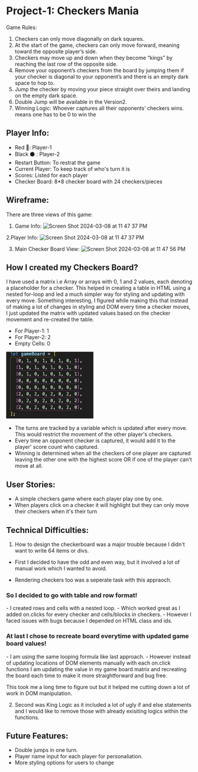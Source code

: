 <h1>Project-1: Checkers Mania </h1>

Game Rules:

1. Checkers can only move diagonally on dark squares.
2. At the start of the game, checkers can only move forward, meaning toward the opposite player’s side.
3. Checkers may move up and down when they become “kings” by reaching the last row of the opposite side.
4. Remove your opponent’s checkers from the board by jumping them if your checker is diagonal to your opponent’s and there is an empty dark space to hop to.
5. Jump the checker by moving your piece straight over theirs and landing on the empty dark space.
6. Double Jump will be available in the Version2.
7. Winning Logic: Whoever captures all their opponents’ checkers wins.
   means one has to be 0 to win the

<h2>Player Info:</h2>

- Red 🔴: Player-1
- Black ⚫ : Player-2
- Restart Button: To restrat the game
- Current Player: To keep track of who's turn it is
- Scores: Listed for each player
- Checker Board: 8\*8 checker board with 24 checkers/pieces

<h2>Wireframe:</h2>

There are three views of this game:

1. Game Info:
   ![Screen Shot 2024-03-08 at 11 47 37 PM](https://github.com/falgunisharma1/Checkers-Game/assets/155585711/d27652cc-a206-4a2c-9983-bc9f12a28bbd)

2.Player Info:
![Screen Shot 2024-03-08 at 11 47 37 PM](https://github.com/falgunisharma1/Checkers-Game/assets/155585711/a79ed83e-24a6-4e34-b877-649058dc23af)

3. Main Checker Board View:
   ![Screen Shot 2024-03-08 at 11 47 56 PM](https://github.com/falgunisharma1/Checkers-Game/assets/155585711/ab1ef8b7-b8bc-4f66-952e-5cc8042fc293)

<h2>How I created my Checkers Board?</h2>

I have used a matrix i.e Array or arrays with 0, 1 and 2 values, each denoting a placeholder for a checker. This helped in creating a table in HTML using a nested for-loop and led a much simpler way for styling and updating with every move. Something interesting, I figured while making this that instead of making a lot of changes in styling and DOM every time a checker moves, I just updated the matrix with updated values based on the checker movement and re-created the table.

- For Player-1: 1
- For Player-2: 2
- Empty Cells: 0

![img](/Matrix.png)

- The turns are tracked by a variable which is updated after every move. This would restrict the movement of the other player's checkers.
- Every time an opponent checker is captured, it would add it to the player' score count who captured.
- Winning is determined when all the checkers of one player are captured leaving the other one with the highest score OR if one of the player can't move at all.

<h2>User Stories:</h2>

- A simple checkers game where each player play one by one.
- When players click on a checker it will highlight but they can only move their checkers when it's their turn

<h2>Technical Difficulties: </h2>

1. How to design the checkerboard was a major trouble because I didn't want to write 64 items or divs.

- First I decided to have the odd and even way, but it involved a lot of manual work which I wanted to avoid.

- Rendering checkers too was a seperate task with this appraoch.

<h3>So I decided to go with table and row format!</h3>
- I created rows and cells with a nested loop.
- Which worked great as I added on.clicks for every checker and cells/blocks in checkers. 
- However I faced issues with bugs because I depended on HTML class and ids.

<h3> At last I chose to recreate board everytime with updated game board values!</h3>
- I am using the same looping formula like last approach.
- However instead of updating locations of DOM elements manually with each on.click functions I am updating the value in my game board matrix and recreating the board each time to make it more straightforward and bug free.

This took me a long time to figure out but it helped me cutting down a lot of work in DOM manipulation.

2. Second was King Logic as it included a lot of ugly if and else statements and I would like to remove those with already exisiting logics within the functions.

<h2>Future Features:</h2>

- Double jumps in one turn.
- Player name input for each player for personaliation.
- More styling options for users to change
